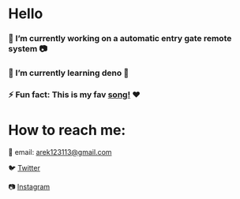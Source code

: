 # Hello
### 🔭 I’m currently working on a automatic entry gate remote system :camera:
### 🌱 I’m currently learning deno 🦕
### ⚡ Fun fact: This is my fav [song!](https://www.youtube.com/watch?v=WqcUagDI-oM) :heart:
# How to reach me:

:e-mail: email: arek123113@gmail.com

:bird: [Twitter](https://twitter.com/Arek123113)

:camera: [Instagram](https://www.instagram.com/arekminajj/?hl=en)


<!--
**arekminajj/arekminajj** is a ✨ _special_ ✨ repository because its `README.md` (this file) appears on your GitHub profile.

Here are some ideas to get you started:

- 🔭 I’m currently working on ...
- 🌱 I’m currently learning ...
- 👯 I’m looking to collaborate on ...
- 🤔 I’m looking for help with ...
- 💬 Ask me about ...
- 📫 How to reach me: ...
- 😄 Pronouns: ...
- ⚡ Fun fact: ...
-->
